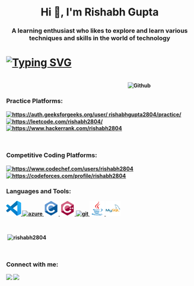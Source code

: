 <h1 align="center">Hi <span class="wave">👋</span>, I'm <b>Rishabh Gupta</h1>
<h3 align="center">A learning enthusiast who likes to explore and learn various techniques and skills in the world of technology</h3>

# [![Typing SVG](https://readme-typing-svg.herokuapp.com?size=35&color=%23F7E727&center=true&width=1000&lines=I'm+an+aspiring+Developer;I'm+a+Competitive+Programmer;I'm+a+Learning+Enthusiast;I'm+an+Explorer)](https://git.io/typing-svg)
<br>

<img width="35%" align="right" alt="Github" src="https://user-images.githubusercontent.com/48678280/88862734-4903af80-d201-11ea-968b-9c939d88a37c.gif" />
<br>
<h3 align="left"><b>Practice Platforms:</h3> <p align="left"> <a
href="https://auth.geeksforgeeks.org/user/https://auth.geeksforgeeks.org/user/rishabhgupta2804/practice/"
target="blank"><img align="center"
src="https://raw.githubusercontent.com/rahuldkjain/github-profile-readme-generator/master/src/images/icons/Social/geeks-for-geeks.svg"
alt="https://auth.geeksforgeeks.org/user/ rishabhgupta2804/practice/"
height="30" width="40" /></a> <a
href="https://www.leetcode.com/https://leetcode.com/rishabh2804/"
target="blank"><img align="center"
src="https://raw.githubusercontent.com/rahuldkjain/github-profile-readme-generator/master/src/images/icons/Social/leet-code.svg"
alt="https://leetcode.com/rishabh2804/" height="30" width="40" /></a> <a
href="https://www.hackerrank.com/https://www.hackerrank.com/rishabh2804"
target="blank"><img align="center"
src="https://raw.githubusercontent.com/rahuldkjain/github-profile-readme-generator/master/src/images/icons/Social/hackerrank.svg"
alt="https://www.hackerrank.com/rishabh2804" height="30" width="40" /></a> </p>

<br>

<h3 align="left"><b>Competitive Coding Platforms:</h3> <p align="left"> <a
href="https://www.codechef.com/users/https://www.codechef.com/users/rishabh2804"
target="blank"><img align="center"
src="https://cdn.jsdelivr.net/npm/simple-icons@3.1.0/icons/codechef.svg"
alt="https://www.codechef.com/users/rishabh2804" height="30" width="40" /></a>
<a
href="https://codeforces.com/profile/https://codeforces.com/profile/rishabh2804"
target="blank"><img align="center"
src="https://raw.githubusercontent.com/rahuldkjain/github-profile-readme-generator/master/src/images/icons/Social/codeforces.svg"
alt="https://codeforces.com/profile/rishabh2804" height="30" width="40" /></a>
</p>

<h3 align="left"><b>Languages and Tools:</h3> <p align="left"> <a
href="https://code.visualstudio.com/" target="_blank" rel="noreferrer"> <img
src="https://raw.githubusercontent.com/github/explore/80688e429a7d4ef2fca1e82350fe8e3517d3494d/topics/visual-studio-code/visual-studio-code.png"
alt="VS code" width="40" height="40"/> </a> <a
href="https://azure.microsoft.com/en-in/" target="_blank" rel="noreferrer"> <img
src="https://www.vectorlogo.zone/logos/microsoft_azure/microsoft_azure-icon.svg"
alt="azure" width="40" height="40"/> </a> <a
href="https://www.cprogramming.com/" target="_blank" rel="noreferrer"> <img
src="https://raw.githubusercontent.com/devicons/devicon/master/icons/c/c-original.svg"
alt="c" width="40" height="40"/> </a> <a href="https://www.w3schools.com/cpp/"
target="_blank" rel="noreferrer"> <img
src="https://raw.githubusercontent.com/devicons/devicon/master/icons/cplusplus/cplusplus-original.svg"
alt="cplusplus" width="40" height="40"/> </a> <a href="https://git-scm.com/"
target="_blank" rel="noreferrer"> <img
src="https://www.vectorlogo.zone/logos/git-scm/git-scm-icon.svg" alt="git"
width="40" height="40"/> </a> <a href="https://www.java.com" target="_blank"
rel="noreferrer"> <img
src="https://raw.githubusercontent.com/devicons/devicon/master/icons/java/java-original.svg"
alt="java" width="40" height="40"/> </a> <a href="https://www.mysql.com/"
target="_blank" rel="noreferrer"> <img
src="https://raw.githubusercontent.com/devicons/devicon/master/icons/mysql/mysql-original-wordmark.svg"
alt="mysql" width="40" height="40"/> </a> </p> <br> 

<p>&nbsp;<img align="center"
src="https://github-readme-stats.vercel.app/api?username=rishabh2804&show_icons=true&locale=en"
alt="rishabh2804" /></p> <br>

<h3 align="left"><b>Connect with me:</h3>
<a target="_blank" href="https://www.linkedin.com/in/rishabh-gupta-2804/"><img src="https://img.shields.io/badge/-LinkedIn-0077B5?style=for-the-badge&logo=Linkedin&logoColor=white"></img></a>
<a target="_blank" href="mailto:rishabhgupta2804@gmail.com"><img src="https://img.shields.io/badge/-Gmail-D14836?style=for-the-badge&logo=Gmail&logoColor=white"></img></a>
<br>
